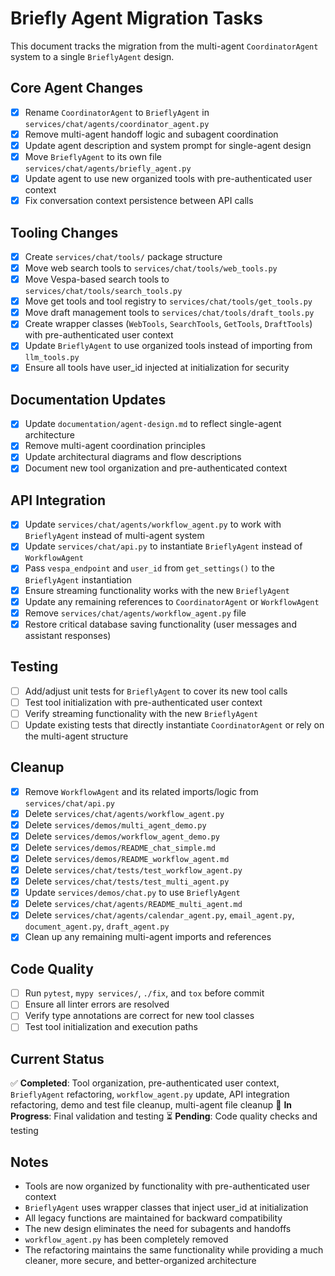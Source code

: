 # Briefly Agent Migration Tasks

This document tracks the migration from the multi-agent `CoordinatorAgent` system to a single `BrieflyAgent` design.

## Core Agent Changes

- [x] Rename `CoordinatorAgent` to `BrieflyAgent` in `services/chat/agents/coordinator_agent.py`
- [x] Remove multi-agent handoff logic and subagent coordination
- [x] Update agent description and system prompt for single-agent design
- [x] Move `BrieflyAgent` to its own file `services/chat/agents/briefly_agent.py`
- [x] Update agent to use new organized tools with pre-authenticated user context
- [x] Fix conversation context persistence between API calls

## Tooling Changes

- [x] Create `services/chat/tools/` package structure
- [x] Move web search tools to `services/chat/tools/web_tools.py`
- [x] Move Vespa-based search tools to `services/chat/tools/search_tools.py`
- [x] Move get tools and tool registry to `services/chat/tools/get_tools.py`
- [x] Move draft management tools to `services/chat/tools/draft_tools.py`
- [x] Create wrapper classes (`WebTools`, `SearchTools`, `GetTools`, `DraftTools`) with pre-authenticated user context
- [x] Update `BrieflyAgent` to use organized tools instead of importing from `llm_tools.py`
- [x] Ensure all tools have user_id injected at initialization for security

## Documentation Updates

- [x] Update `documentation/agent-design.md` to reflect single-agent architecture
- [x] Remove multi-agent coordination principles
- [x] Update architectural diagrams and flow descriptions
- [x] Document new tool organization and pre-authenticated context

## API Integration

- [x] Update `services/chat/agents/workflow_agent.py` to work with `BrieflyAgent` instead of multi-agent system
- [x] Update `services/chat/api.py` to instantiate `BrieflyAgent` instead of `WorkflowAgent`
- [x] Pass `vespa_endpoint` and `user_id` from `get_settings()` to the `BrieflyAgent` instantiation
- [x] Ensure streaming functionality works with the new `BrieflyAgent`
- [x] Update any remaining references to `CoordinatorAgent` or `WorkflowAgent`
- [x] Remove `services/chat/agents/workflow_agent.py` file
- [x] Restore critical database saving functionality (user messages and assistant responses)

## Testing

- [ ] Add/adjust unit tests for `BrieflyAgent` to cover its new tool calls
- [ ] Test tool initialization with pre-authenticated user context
- [ ] Verify streaming functionality with the new `BrieflyAgent`
- [ ] Update existing tests that directly instantiate `CoordinatorAgent` or rely on the multi-agent structure

## Cleanup

- [x] Remove `WorkflowAgent` and its related imports/logic from `services/chat/api.py`
- [x] Delete `services/chat/agents/workflow_agent.py`
- [x] Delete `services/demos/multi_agent_demo.py`
- [x] Delete `services/demos/workflow_agent_demo.py`
- [x] Delete `services/demos/README_chat_simple.md`
- [x] Delete `services/demos/README_workflow_agent.md`
- [x] Delete `services/chat/tests/test_workflow_agent.py`
- [x] Delete `services/chat/tests/test_multi_agent.py`
- [x] Update `services/demos/chat.py` to use `BrieflyAgent`
- [x] Delete `services/chat/agents/README_multi_agent.md`
- [x] Delete `services/chat/agents/calendar_agent.py`, `email_agent.py`, `document_agent.py`, `draft_agent.py`
- [x] Clean up any remaining multi-agent imports and references

## Code Quality

- [ ] Run `pytest`, `mypy services/`, `./fix`, and `tox` before commit
- [ ] Ensure all linter errors are resolved
- [ ] Verify type annotations are correct for new tool classes
- [ ] Test tool initialization and execution paths

## Current Status

✅ **Completed**: Tool organization, pre-authenticated user context, `BrieflyAgent` refactoring, `workflow_agent.py` update, API integration refactoring, demo and test file cleanup, multi-agent file cleanup
🔄 **In Progress**: Final validation and testing
⏳ **Pending**: Code quality checks and testing

## Notes

- Tools are now organized by functionality with pre-authenticated user context
- `BrieflyAgent` uses wrapper classes that inject user_id at initialization
- All legacy functions are maintained for backward compatibility
- The new design eliminates the need for subagents and handoffs
- `workflow_agent.py` has been completely removed
- The refactoring maintains the same functionality while providing a much cleaner, more secure, and better-organized architecture